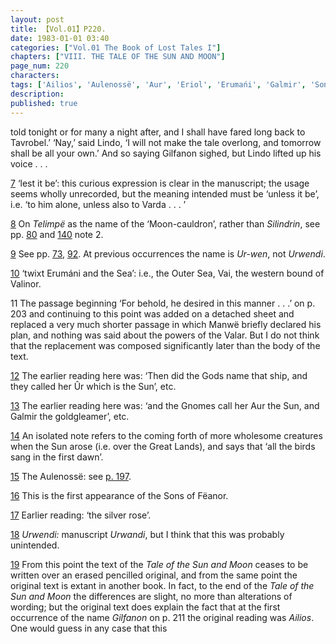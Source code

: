 ```yaml
---
layout: post
title: 【Vol.01】P220.
date: 1983-01-01 03:40
categories: ["Vol.01 The Book of Lost Tales I"]
chapters: ["VIII. THE TALE OF THE SUN AND MOON"]
page_num: 220
characters: 
tags: ['Ailios', 'Aulenossë', 'Aur', 'Eriol', 'Erumańi', 'Galmir', 'Sons of Fëanor', 'Gilfanon', 'Gnomes', 'Great Lands', 'Lindo', 'Manwë', 'Moon, The', 'Outer Sea(s)', 'the Sea', 'Silindrin', 'Sun, The', 'Telimpë', 'Ûr']
description: 
published: true
---
```


<p style="text-indent: 0;">
told tonight or for many a night after, and I shall have fared long back to Tavrobel.’ ‘Nay,’ said Lindo, ‘I will not make the tale overlong, and tomorrow shall be all your own.’ And so saying Gilfanon sighed, but Lindo lifted up his voice . . .
</p>

[7]({{site.baseurl}}/vol01-p198) ‘lest it be’: this curious expression is clear in the manuscript; the usage seems wholly unrecorded, but the meaning intended must be ‘unless it be’, i.e. ‘to him alone, unless also to Varda . . . ’

[8]({{site.baseurl}}/vol01-p199) On <I>Telimpë</I> as the name of the ‘Moon-cauldron’, rather than <I>Silindrin</I>, see pp. [80]({{site.baseurl}}/vol01-p80) and [140]({{site.baseurl}}/vol01-p140) note 2.

[9]({{site.baseurl}}/vol01-p199) See pp. [73]({{site.baseurl}}/vol01-p73), [92]({{site.baseurl}}/vol01-p72). At previous occurrences the name is <I>Ur-wen</I>, not <I>Urwendi</I>.

[10]({{site.baseurl}}/vol01-p200) ‘twixt Erumáni and the Sea’: i.e., the Outer Sea, Vai, the western bound of Valinor.

11   The passage beginning ‘For behold, he desired in this manner . . .’ on p. 203 and continuing to this point was added on a detached sheet and replaced a very much shorter passage in which Manwë briefly declared his plan, and nothing was said about the powers of the Valar. But I do not think that the replacement was composed significantly later than the body of the text.

[12]({{sit3.baseurl}}/vol01-p209) The earlier reading here was: ‘Then did the Gods name that ship, and they called her Ûr which is the Sun’, etc.

[13]({{site.baseurl}}/vol01-p209)  The earlier reading here was: ‘and the Gnomes call her Aur the Sun, and Galmir the goldgleamer’, etc.

[14]({{site.baseurl}}/vol01-p210) An isolated note refers to the coming forth of more wholesome creatures when the Sun arose (i.e. over the Great Lands), and says that ‘all the birds sang in the first dawn’.

[15]({{site.baseurl}}/vol01-p214) The Aulenossë: see [p. 197]({{site.baseurl}}/vol01-p197).

[16]({{site.baseurl}}/vol01-p214) This is the first appearance of the Sons of Fëanor.

[17]({{site.baseurl}}/vol01-p215) Earlier reading: ‘the silver rose’.

[18]({{site.baseurl}}/vol01-p215) <I>Urwendi:</I> manuscript <I>Urwandi</I>, but I think that this was probably unintended.

[19]({{site.baseurl}}/vol01-p217) From this point the text of the <I>Tale of the Sun and Moon</I> ceases to be written over an erased pencilled original, and from the same point the original text is extant in another book. In fact, to the end of the <I>Tale of the Sun and Moon</I> the differences are slight, no more than alterations of wording; but the original text does explain the fact that at the first occurrence of the name <I>Gilfanon</I> on p. 211 the original reading was <I>Ailios</I>. One would guess in any case that this


